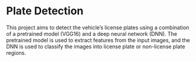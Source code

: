 # Plate Detection
This project aims to detect the vehicle’s license plates using a combination of a pretrained model (VGG16) and a deep neural network (DNN). The pretrained model is used to extract features from the input images, and the DNN is used to classify the images into license plate or non-license plate regions.
